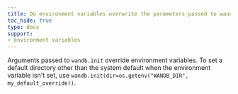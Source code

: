 ```yaml
---
title: Do environment variables overwrite the parameters passed to wandb.init()?
toc_hide: true
type: docs
support:
- environment variables
---
```

Arguments passed to `wandb.init` override environment variables. To set a default directory other than the system default when the environment variable isn't set, use `wandb.init(dir=os.getenv("WANDB_DIR", my_default_override))`.